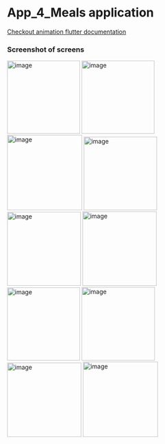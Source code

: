 # App_4_Meals application

[Checkout animation flutter documentation ](https://docs.flutter.dev/ui/widgets/animation)

### Screenshot of screens
<img width="170" alt="image" src="https://github.com/Nikhila-KS/FlutterQuasar/assets/100426366/b966edc0-8fe3-48cd-ac52-cb4b5c0df84e">
<img width="170" alt="image" src="https://github.com/Nikhila-KS/FlutterQuasar/assets/100426366/b7f5ea1f-ff2e-4dba-b814-2e114570f264">


<img width="175" alt="image" src="https://github.com/Nikhila-KS/FlutterQuasar/assets/100426366/e5cff514-ee6f-478d-b4f7-42d1a260d533">
<img width="171" alt="image" src="https://github.com/Nikhila-KS/FlutterQuasar/assets/100426366/7446ccf8-92a3-4ce1-921f-89e98d902859">
<img width="172" alt="image" src="https://github.com/Nikhila-KS/FlutterQuasar/assets/100426366/b1e4206d-dc2d-4c4d-8685-d062d19ba176">

<img width="173" alt="image" src="https://github.com/Nikhila-KS/FlutterQuasar/assets/100426366/827e4751-bde4-4bd9-a104-330060c40fa5">
<img width="170" alt="image" src="https://github.com/Nikhila-KS/FlutterQuasar/assets/100426366/7419f814-3ec2-471f-bcf7-930035b07ca3">
<img width="171" alt="image" src="https://github.com/Nikhila-KS/FlutterQuasar/assets/100426366/a9d338ad-6d8e-448d-9491-bd6c85d98b06">
<img width="173" alt="image" src="https://github.com/Nikhila-KS/FlutterQuasar/assets/100426366/af6de9b6-fe73-45a6-ab95-0b8ddb8e9113">
<img width="175" alt="image" src="https://github.com/Nikhila-KS/FlutterQuasar/assets/100426366/41527023-06cf-43e9-9686-95822eb0576a">
